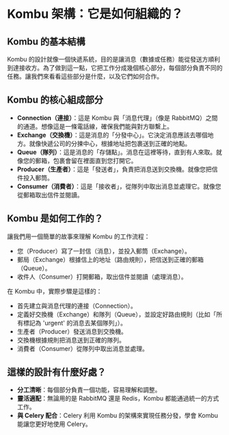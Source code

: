 # Kombu 架構：它是如何組織的？

## Kombu 的基本結構

Kombu 的設計就像一個快遞系統，目的是讓消息（數據或任務）能從發送方順利到達接收方。為了做到這一點，它把工作分成幾個核心部分，每個部分負責不同的任務。讓我們來看看這些部分是什麼，以及它們如何合作。

## Kombu 的核心組成部分

- **Connection（連接）**：這是 Kombu 與「消息代理」（像是 RabbitMQ）之間的通道。想像這是一條電話線，確保我們能與對方聯繫上。
- **Exchange（交換機）**：這是消息的「分發中心」。它決定消息應該去哪個地方。就像快遞公司的分揀中心，根據地址把包裹送到正確的地點。
- **Queue（隊列）**：這是消息的「存儲點」。消息在這裡等待，直到有人來取。就像您的郵箱，包裹會留在裡面直到您打開它。
- **Producer（生產者）**：這是「發送者」，負責把消息送到交換機。就像您把信件投入郵筒。
- **Consumer（消費者）**：這是「接收者」，從隊列中取出消息並處理它。就像您從郵箱取出信件並閱讀。

## Kombu 是如何工作的？

讓我們用一個簡單的故事來理解 Kombu 的工作流程：

- 您（Producer）寫了一封信（消息），並投入郵筒（Exchange）。
- 郵局（Exchange）根據信上的地址（路由規則），把信送到正確的郵箱（Queue）。
- 收件人（Consumer）打開郵箱，取出信件並閱讀（處理消息）。

在 Kombu 中，實際步驟是這樣的：

- 首先建立與消息代理的連接（Connection）。
- 定義好交換機（Exchange）和隊列（Queue），並設定好路由規則（比如「所有標記為 'urgent' 的消息去某個隊列」）。
- 生產者（Producer）發送消息到交換機。
- 交換機根據規則把消息送到正確的隊列。
- 消費者（Consumer）從隊列中取出消息並處理。

## 這樣的設計有什麼好處？

- **分工清晰**：每個部分負責一個功能，容易理解和調整。
- **靈活適配**：無論用的是 RabbitMQ 還是 Redis，Kombu 都能通過統一的方式工作。
- **與 Celery 配合**：Celery 利用 Kombu 的架構來實現任務分發，學會 Kombu 能讓您更好地使用 Celery。
